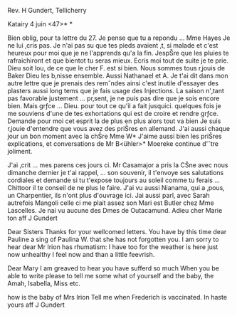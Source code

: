 Rev. H Gundert, Tellicherry

 Katairy 4 juin <47>*
 <Friday>*

Bien oblig‚ pour ta lettre du 27. Je pense que tu a repondu … Mme Hayes Je ne lui ‚cris pas. Je n'ai pas su que tes pieds avaient ‚t‚ si malade et c'est heureux pour moi que je ne l'apprends qu'a la fin. JespŠre que les pluies te rafraichiront et que bientot tu seras mieux. Ecris moi tout de suite je te prie. Dieu soit lou‚ de ce que le cher F. est si bien. Nous sommes tous r‚jouis de Baker Dieu les b‚nisse ensemble. Aussi Nathanael et A. Je t'ai dit dans mon autre lettre que je prenais des remˆndes ainsi c'est inutile d'essayer des plasters aussi long tems que je fais usage des Injections. La saison n'‚tant pas favorable justement … pr‚sent, je ne puis pas dire que je sois encore bien. Mais grƒce … Dieu. pour tout ce qu'il a fait jusquici. quelques fois je me souviens d'une de tes exhortations qui est de croire et rendre grƒce. Demande pour moi cet esprit la de plus en plus alors tout va bien Je suis r‚jouie d'entendre que vous avez des priŠres en allemand. J'ai aussi chaque jour un bon moment avec la chŠre Mme W<eigle>* J'aime aussi bien les priŠres explications, et conversations de Mr B<ühler>* Moereke continue d'ˆtre joliment.

J'ai ‚crit … mes parens ces jours ci. Mr Casamajor a pris la CŠne avec nous dimanche dernier je t'ai rappel‚ … son souvenir, il t'envoye ses salutations cordiales et demande si tu t'expose toujours au soleil comme tu ferais … Chittoor il te conseil de ne plus le faire. J'ai vu aussi Nianama, qui a ‚pous‚ un Charpentier, ils n'ont plus d'ouvrage ici. Jai aussi parl‚ avec Sarah autrefois Mangoli celle ci me plait assez son Mari est Butler chez Mme Lascelles. Je nai vu aucune des Dmes de Outacamund. Adieu cher Marie
 ton aff J Gundert

Dear Sisters Thanks for your wellcomed letters. You have by this time dear Pauline a sing of Paulina W. that she has not forgotten you. I am sorry to hear dear Mr Irion has rhumatism: I have too for the weather is here just now unhealthy I feel now and than a little feevrish.

Dear Mary I am greaved to hear you have sufferd so much When you be able to write please to tell me some what of yourself and the baby, the Amah, Isabella, Miss etc.

how is the baby of Mrs Irion Tell me when Frederich is vaccinated. In haste yours aff
 J Gundert

